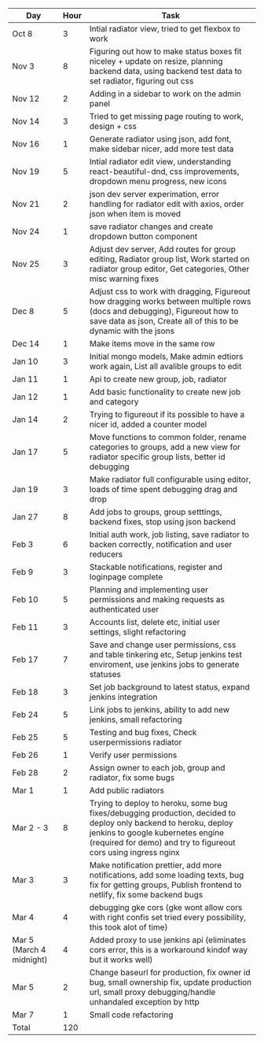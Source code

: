 | Day       | Hour|Task|
| ----------|---|------|
| Oct 8     | 3 |Intial radiator view, tried to get flexbox to work|
| Nov 3     | 8 |Figuring out how to make status boxes fit niceley + update on resize, planning backend data, using backend test data to set radiator, figuring out css  |
| Nov 12    | 2 | Adding in a sidebar to work on the admin panel|
| Nov 14    | 3 | Tried to get missing page routing to work, design + css|
| Nov 16    | 1 | Generate radiator using json, add font, make sidebar nicer, add more test data|
| Nov 19    | 5 | Intial radiator edit view, understanding react-beautiful-dnd, css improvements, dropdown menu progress, new icons|
| Nov 21    | 2 | json dev server experimation, error handling for radiator edit with axios, order json when item is moved|
| Nov 24    | 1 | save radiator changes and create dropdown button component|
| Nov 25    | 3 | Adjust dev server, Add routes for group editing, Radiator group list, Work started on radiator group editor, Get categories, Other misc warning fixes|
| Dec 8     | 5 | Adjust css to work with dragging, Figureout how dragging works between multiple rows (docs and debugging), Figureout how to save data as json, Create all of this to be dynamic with the jsons|
| Dec 14    | 1 | Make items move in the same row|
| Jan 10    | 3 | Initial mongo models, Make admin edtiors work again, List all avalible groups to edit|
| Jan 11    | 1 | Api to create new group, job, radiator|
| Jan 12    | 1 | Add basic functionality to create new job and category|
| Jan 14    | 2 | Trying to figureout if its possible to have a nicer id, added a counter model|
| Jan 17    | 5 | Move functions to common folder, rename categories to groups, add a new view for radiator specific group lists, better id debugging|
| Jan 19    | 3 | Make radiator full configurable using editor, loads of time spent debugging drag and drop|
| Jan 27    | 8 | Add jobs to groups, group setttings, backend fixes, stop using json backend|
| Feb 3     | 6 | Initial auth work, job listing, save radiator to backen correctly, notification and user reducers|
| Feb 9     | 3 | Stackable notifications, register and loginpage complete|
| Feb 10    | 5 | Planning and implementing user permissions and making requests as authenticated user|
| Feb 11    | 3 | Accounts list, delete etc, initial user settings, slight refactoring|
| Feb 17    | 7 | Save and change user permissions, css and table tinkering etc, Setup jenkins test enviroment, use jenkins jobs to generate statuses|
| Feb 18    | 3 | Set job background to latest status, expand jenkins integration|
| Feb 24    | 5 | Link jobs to jenkins, ability to add new jenkins, small refactoring|
| Feb 25    | 5 | Testing and bug fixes, Check userpermissions radiator|
| Feb 26    | 1 | Verify user permissions|
| Feb 28    | 2 | Assign owner to each job, group and radiator, fix some bugs|
| Mar 1     | 1 | Add public radiators|
| Mar 2 - 3 | 8 | Trying to deploy to heroku, some bug fixes/debugging production, decided to deploy only backend to heroku, deploy jenkins to google kubernetes engine (required for demo) and try to figureout cors using ingress nginx|
| Mar 3     | 3 | Make notification prettier, add more notifications, add some loading texts, bug fix for getting groups, Publish frontend to netlify, fix some backend bugs|
| Mar 4    | 4 | debugging gke cors (gke wont allow cors with right confis set tried every possibility, this took alot of time)|
| Mar 5 (March 4 midnight)| 4 | Added proxy to use jenkins api (eliminates cors error, this is a workaround kindof way but it works well) |
| Mar 5     | 2 | Change baseurl for production, fix owner id bug, small ownership fix, update production url, small proxy debugging/handle unhandaled exception by http |
| Mar 7     | 1 | Small code refactoring |
|Total|120||

